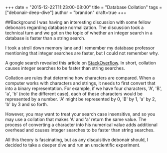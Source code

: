 +++
date = "2015-12-22T11:23:00-08:00"
title = "Database Collation"
tags = ["debonair-deep-dive"]
author = "brandon"
draft=true
+++

##Background
I was having an interesting discussion with some fellow debonairs regarding database normalization. The discussion took a technical turn and we got on the topic of whether an integer search in a database is faster than a string search.

I took a stroll down memory lane and I remember my database professor mentioning that integer searches are faster, but I could not remember why.

A google search revealed this article on [StackOverflow](http://stackoverflow.com/questions/2346920/sql-select-speed-int-vs-varchar).
In short, collation causes integer searches to be faster than string searches.

Collation are rules that determine how characters are compared. When a computer works with characters and strings, it needs to first convert that into a binary representation. For example, if we have four characters, 'A', 'B', 'a', 'b' (note the different case), each of these characters would be represented by a number. 'A' might be represented by 0, 'B' by 1, 'a' by 2, 'b' by 3 and so forth.

However, you may want to treat your search case insensitive, and so you may use a collation that makes 'A' and 'a' return the same value. The process of converting a character into his numerical value adds additional overhead and causes integer searches to be faster than string searches.

All this theory is fascinating, but as any disquisitive debonair should, I decided to take a deeper dive and run an unscientific experiment.